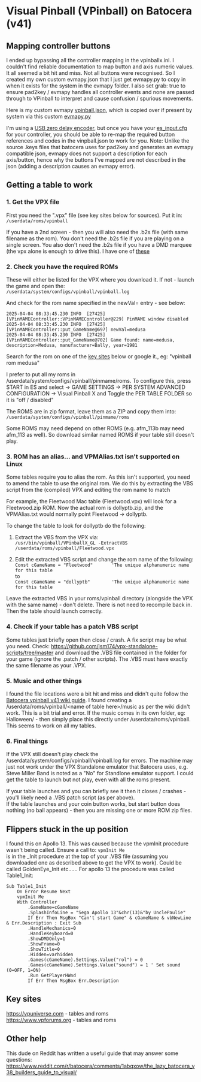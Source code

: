 # Visual Pinball (VPinball) on Batocera (v41)  

## Mapping controller buttons  
I ended up bypassing all the controller mapping in the vpinballx.ini.  I couldn't find reliable documentation to map button and axis numeric values.  It all seemed a bit hit and miss. Not all buttons were recognised.
So I created my own custom evmapy.json that I just get evmapy.py to copy in when it exists for the system in the evmapy folder.  I also set grab: true to ensure pad2key / evmapy handles all controller events and none are passed through to VPinball to interpret and cause confusion / spurious movements.

Here is my custom evmapy [vpinball.json](https://github.com/DaveBullet1050/BatoceraHelpers/blob/main/userdata/system/configs/evmapy/vpinball.json), which is copied over if present by system via this custom [evmapy.py](https://github.com/DaveBullet1050/BatoceraHelpers/blob/main/usr/lib/python3.11/site-packages/configgen/utils/evmapy.py)  

I'm using a [USB zero delay encoder](https://github.com/DaveBullet1050/BatoceraHelpers/blob/main/README/Controller%20Reference%20README.md), but once you have your [es_input.cfg](https://github.com/DaveBullet1050/BatoceraHelpers/blob/main/userdata/system/configs/emulationstation/es_input.cfg) for your controller, you should be able to re-map the required button references and codes in the vinpball.json to work for you.  Note: Unlike the source .keys files that batocera uses for pad2key and generates an evmapy compatible json, evmapy does not support a description for each axis/button, hence why the buttons I've mapped are not described in the json (adding a description causes an evmapy error).  

## Getting a table to work

### 1. Get the VPX file
First you need the ".vpx" file (see key sites below for sources).  Put it in:  
`/userdata/roms/vpinball`  

If you have a 2nd screen - then you will also need the .b2s file (with same filename as the rom).  You don't need the .b2s file if you are playing on a single screen.  You also don't need the .b2s file if you have a DMD marquee (the vpx alone is enough to drive this).  I have one of [these](https://github.com/DaveBullet1050/BatoceraHelpers/blob/main/README/DMDMarquee%20README.md)  

### 2. Check you have the required ROMs
These will either be listed for the VPX where you download it.  If not - launch the game and open the:  
`/userdata/system/configs/vpinball/vpinball.log`  

And check for the rom name specified in the newVal= entry - see below:  
```
2025-04-04 08:33:45.230 INFO  [27425] [VPinMAMEController::VPinMAMEController@229] PinMAME window disabled
2025-04-04 08:33:45.230 INFO  [27425] [VPinMAMEController::put_GameName@697] newVal=medusa
2025-04-04 08:33:45.230 INFO  [27425] [VPinMAMEController::put_GameName@702] Game found: name=medusa, description=Medusa, manufacturer=Bally, year=1981
```  
Search for the rom on one of the [key sites](https://github.com/DaveBullet1050/BatoceraHelpers/blob/main/README/VPinball.md#key-sites) below or google it., eg: "vpinball rom medusa"

I prefer to put all my roms in /userdata/system/configs/vpinball/pinmame/roms. To configure this, press START in ES and select -> GAME SETTINGS -> PER SYSTEM ADVANCED CONFIGURATION -> Visual Pinball X and Toggle the PER TABLE FOLDER so it is "off / disabled"

The ROMS are in zip format, leave them as a ZIP and copy them into:  
`/userdata/system/configs/vpinball/pinmame/roms`  

Some ROMS may need depend on other ROMS (e.g. afm_113b may need afm_113 as well).  So download similar named ROMS if your table still doesn't play.  

### 3. ROM has an alias... and VPMAlias.txt isn't supported on Linux  
Some tables require you to alias the rom.  As this isn't supported, you need to amend the table to use the original rom.  We do this by extracting the VBS script from the (compiled) VPX and editing the rom name to match 

For example, the Fleetwood Mac table (Fleetwood.vpx) will look for a Fleetwood.zip ROM.  Now the actual rom is dollyptb.zip, and the VPMAlias.txt would normally point Fleetwood -> dollyptb.  

To change the table to look for dollyptb do the following:  
1. Extract the VBS from the VPX via:  
`/usr/bin/vpinball/VPinballX_GL -ExtractVBS /userdata/roms/vpinball/Fleetwood.vpx`  

2. Edit the extracted VBS script and change the rom name of the following:  
`Const cGameName = "Fleetwood"		 'The unique alphanumeric name for this table`  
to  
`Const cGameName = "dollyptb"		 'The unique alphanumeric name for this table`  

Leave the extracted VBS in your roms/vpinball directory (alongside the VPX with the same name) - don't delete.  There is not need to recompile back in.  Then the table should launch correctly.  

### 4. Check if your table has a patch VBS script
Some tables just briefly open then close / crash.  A fix script may be what you need. Check: https://github.com/jsm174/vpx-standalone-scripts/tree/master and download the .VBS file contained in the folder for your game (ignore the .patch / other scripts).  The .VBS must have exactly the same filename as your .VPX.  

### 5. Music and other things
I found the file locations were a bit hit and miss and didn't quite follow the [Batocera vpinball v41 wiki guide](https://wiki.batocera.org/systems:vpinball).  I found creating a /userdata/roms/vpinball/\<name of table here\>/music as per the wiki didn't work.  This is a bit trial and error.  If the music comes in its own folder, eg: Halloween/ - then simply place this directly under /userdata/roms/vpinball.  This seems to work on all my tables.  

### 6. Final things
If the VPX still doesn't play check the /userdata/system/configs/vpinball/vpinball.log for errors.  The machine may just not work under the VPX Standalone emulator that Batocera uses, e.g. Steve Miller Band is noted as a "No" for Standlone emulator support.  I could get the table to launch but not play, even with all the roms present.

If your table launches and you can briefly see it then it closes / crashes - you'll likely need a .VBS patch script (as per above).  
If the table launches and your coin button works, but start button does nothing (no ball appears) - then you are missing one or more ROM zip files.  

## Flippers stuck in the up position
I found this on Apollo 13.  This was caused because the vpmInit procedure wasn't being called.  Ensure a call to:
`vpmInit Me`  
is in the _Init procedure at the top of your .VBS file (assuming you downloaded one as described above to get the VPX to work).  Could be called GoldenEye_Init etc...... For apollo 13 the procedure was called Table1_Init:
```
Sub Table1_Init
	On Error Resume Next
	vpmInit Me
	With Controller
		.GameName=cGameName
		.SplashInfoLine = "Sega Apollo 13"&chr(13)&"by UnclePaulie"
		If Err Then MsgBox "Can't start Game" & cGameName & vbNewLine & Err.Description : Exit Sub
		.HandleMechanics=0
		.HandleKeyboard=0
		.ShowDMDOnly=1
		.ShowFrame=0
		.ShowTitle=0
		.Hidden=varhidden
		.Games(cGameName).Settings.Value("rol")	= 0
		.Games(cGameName).Settings.Value("sound") = 1 ' Set sound (0=OFF, 1=ON)	
		.Run GetPlayerHWnd
		If Err Then MsgBox Err.Description
```  
## Key sites
https://vpuniverse.com - tables and roms  
https://www.vpforums.org - tables and roms

## Other help
This dude on Reddit has written a useful guide that may answer some questions: https://www.reddit.com/r/batocera/comments/1abqxow/the_lazy_batocera_v38_builders_guide_to_visual/  

